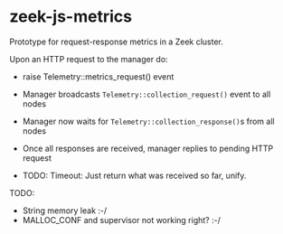 # zeek-js-metrics

Prototype for request-response metrics in a Zeek cluster.


Upon an HTTP request to the manager do:

  * raise Telemetry::metrics_request() event
  * Manager broadcasts `Telemetry::collection_request()` event to all nodes
  * Manager now waits for `Telemetry::collection_response()`s from all nodes
  * Once all responses are received, manager replies to pending HTTP request

  * TODO: Timeout: Just return what was received so far, unify.

TODO:

  * String memory leak :-/
  * MALLOC_CONF and supervisor not working right? :-/
